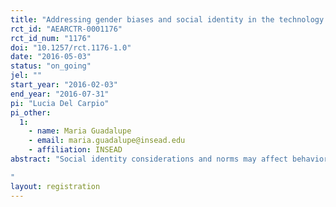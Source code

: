 ```yaml
---
title: "Addressing gender biases and social identity in the technology sector in Peru"
rct_id: "AEARCTR-0001176"
rct_id_num: "1176"
doi: "10.1257/rct.1176-1.0"
date: "2016-05-03"
status: "on_going"
jel: ""
start_year: "2016-02-03"
end_year: "2016-07-31"
pi: "Lucia Del Carpio"
pi_other:
  1:
    - name: Maria Guadalupe
    - email: maria.guadalupe@insead.edu
    - affiliation: INSEAD
abstract: "Social identity considerations and norms may affect behavior and preferences of disadvantaged groups, perpetuating gaps in economic outcomes. In this research, we want to understand whether there are any pre-existing biases or missing information that preclude women from attempting to apply for training and a career in the high growth technology sector in Peru. These could come from misperceptions on women’s abilities to pursue a career in the tech sector, or from lack of role models or appropriate networks.  In order to understand what are the barriers to pursuing a career in the tech sector, we are randomly varying the recruitment message to potential interested applicants to a 5 month “coding” bootcamp and leadership training program, offered only to women. In addition to a control group message with generic information, in a treatment message, we correct misperceptions about women’s abilities to pursue a career in technology, provide role models and highlight the fact that the program is offered solely to women. Our aim is to measure any differences in application rates between the two groups of applicants. These will indicate to what extent the different hypothesized barriers are at work in this setting. In partnership with the training provider, we also will be able to identify differences in the characteristics of applicants (in terms of cognitive and non-cognitive abilities), to shed light on how the barriers operate for different individuals. We are in the process of evaluating the results of the first experiment in Arequipa, while we are currently launching larger experiments in Lima and Mexico.
"
layout: registration
---
```


